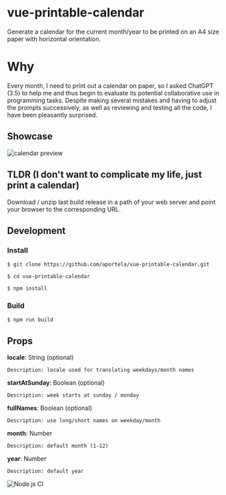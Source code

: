 # vue-printable-calendar

Generate a calendar for the current month/year to be printed on an A4 size paper with horizontal orientation.

# Why

Every month, I need to print out a calendar on paper, so I asked ChatGPT (3.5) to help me and thus begin to evaluate its potential collaborative use in programming tasks. Despite making several mistakes and having to adjust the prompts successively, as well as reviewing and testing all the code, I have been pleasantly surprised.

## Showcase

![calendar preview](https://github.com/aportela/vue-printable-calendar/assets/705838/f194c004-e5f8-4410-95d0-e2bad2040130)


## TLDR (I don't want to complicate my life, just print a calendar)

Download / unzip last build release in a path of your web server and point your browser to the corresponding URL.

## Development

### Install

```
$ git clone https://github.com/aportela/vue-printable-calendar.git

$ cd vue-printable-calendar

$ npm install
```

### Build

```
$ npm run build
```

## Props

**locale**: String (optional)

    Description: locale used for translating weekdays/month names

**startAtSunday**: Boolean (optional)

    Description: week starts at sunday / monday

**fullNames**: Boolean (optional)

    Description: use long/short names on weekday/month

**month**: Number

    Description: default month (1-12)

**year**: Number

    Description: default year

![Node.js CI](https://github.com/aportela/vue-printable-calendar/actions/workflows/node.js.yml/badge.svg)

